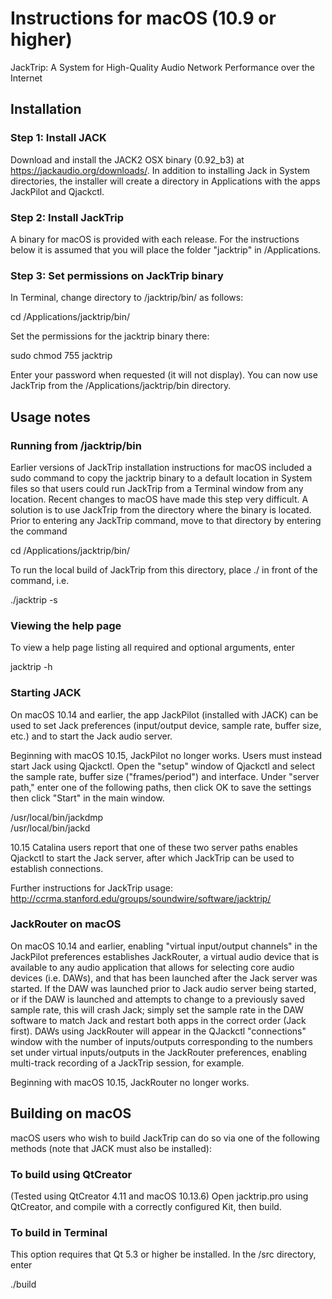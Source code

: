 # Instructions for macOS (10.9 or higher)

JackTrip: A System for High-Quality Audio Network Performance over the Internet

## Installation

### Step 1: Install JACK

Download and install the JACK2 OSX binary (0.92_b3) at <https://jackaudio.org/downloads/>. In addition to installing Jack in System directories, the installer will create a directory in Applications with the apps JackPilot and Qjackctl.

### Step 2: Install JackTrip

A binary for macOS is provided with each release. For the instructions below it is assumed that you will place the folder "jacktrip" in /Applications.

### Step 3: Set permissions on JackTrip binary

In Terminal, change directory to /jacktrip/bin/ as follows:

cd /Applications/jacktrip/bin/

Set the permissions for the jacktrip binary there:

sudo chmod 755 jacktrip

Enter your password when requested (it will not display). You can now use JackTrip from the /Applications/jacktrip/bin directory. 

## Usage notes

### Running from /jacktrip/bin

Earlier versions of JackTrip installation instructions for macOS included a sudo command to copy the jacktrip binary to a default location in System files so that users could run JackTrip from a Terminal window from any location. Recent changes to macOS have made this step very difficult. A solution is to use JackTrip from the directory where the binary is located. Prior to entering any JackTrip command, move to that directory by entering the command

cd /Applications/jacktrip/bin/

To run the local build of JackTrip from this directory, place ./ in front of the command, i.e.

./jacktrip -s

### Viewing the help page

To view a help page listing all required and optional arguments, enter

jacktrip -h

### Starting JACK

On macOS 10.14 and earlier, the app JackPilot (installed with JACK) can be used to set Jack preferences (input/output device, sample rate, buffer size, etc.) and to start the Jack audio server.

Beginning with macOS 10.15, JackPilot no longer works. Users must instead start Jack using Qjackctl. Open the "setup" window of Qjackctl and select the sample rate, buffer size ("frames/period") and interface. Under "server path," enter one of the following paths, then click OK to save the settings then click "Start" in the main window. 

/usr/local/bin/jackdmp   
/usr/local/bin/jackd

10.15 Catalina users report that one of these two server paths enables Qjackctl to start the Jack server, after which JackTrip can be used to establish connections.

Further instructions for JackTrip usage: <http://ccrma.stanford.edu/groups/soundwire/software/jacktrip/>

### JackRouter on macOS

On macOS 10.14 and earlier, enabling "virtual input/output channels" in the JackPilot preferences establishes JackRouter, a virtual audio device that is available to any audio application that allows for selecting core audio devices (i.e. DAWs), and that has been launched after the Jack server was started. If the DAW was launched prior to Jack audio server being started, or if the DAW is launched and attempts to change to a previously saved sample rate, this will crash Jack; simply set the sample rate in the DAW software to match Jack and restart both apps in the correct order (Jack first). DAWs using JackRouter will appear in the QJackctl "connections" window with the number of inputs/outputs corresponding to the numbers set under virtual inputs/outputs in the JackRouter preferences, enabling multi-track recording of a JackTrip session, for example.

Beginning with macOS 10.15, JackRouter no longer works.

## Building on macOS

macOS users who wish to build JackTrip can do so via one of the following methods (note that JACK must also be installed):

### To build using QtCreator

(Tested using QtCreator 4.11 and macOS 10.13.6) Open jacktrip.pro using QtCreator, and compile with a correctly configured Kit, then build.

### To build in Terminal

This option requires that Qt 5.3 or higher be installed. In the /src directory, enter

./build



